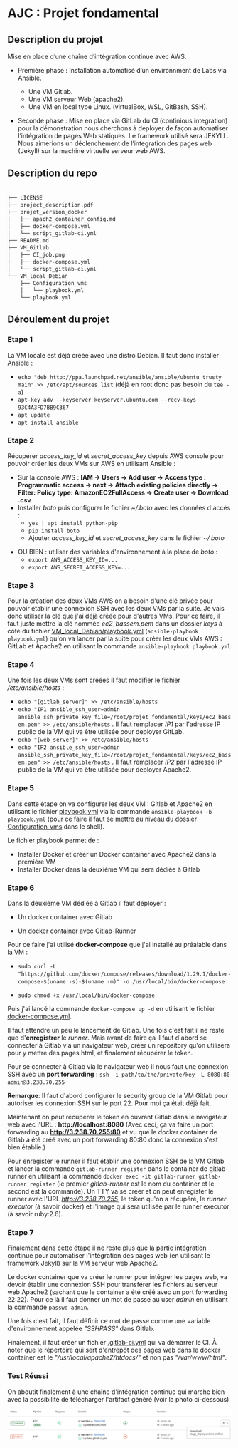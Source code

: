 # AJC : Projet fondamental

## Description du projet

Mise en place d’une chaîne d’intégration continue avec AWS.
- Première phase :
Installation automatisé d’un environnment de Labs via Ansible.
  * Une VM Gitlab.
  * Une VM serveur Web (apache2).
  * Une VM en local type Linux. (virtualBox, WSL, GitBash, SSH).
  
- Seconde phase :
Mise en place via GitLab du CI (continious integration) pour la démonstration nous cherchons à deployer
de façon automatiser l’intégration de pages Web statiques. Le framework utilisé sera JEKYLL.
Nous aimerions un déclenchement de l’integration des pages web (Jekyll) sur la machine virtuelle serveur
web AWS.

## Description du repo

```
.
├── LICENSE
├── project_description.pdf
├── projet_version_docker
│   ├── apach2_container_config.md
│   ├── docker-compose.yml
│   └── script_gitlab-ci.yml
├── README.md
├── VM_Gitlab
│   ├── CI_job.png
│   ├── docker-compose.yml
│   └── script_gitlab-ci.yml
└── VM_local_Debian
    ├── Configuration_vms
    │   └── playbook.yml
    └── playbook.yml
```

## Déroulement du projet

### Etape 1
La VM locale est déjà créée avec une distro Debian. Il faut donc installer Ansible :
 - `echo "deb http://ppa.launchpad.net/ansible/ansible/ubuntu trusty main" >> /etc/apt/sources.list` (déjà  en root donc pas besoin du `tee -a`)
 - `apt-key adv --keyserver keyserver.ubuntu.com --recv-keys 93C4A3FD7BB9C367`
 - `apt update`
 - `apt install ansible`

### Etape 2
Récupérer *access_key_id* et *secret_access_key* depuis AWS console pour pouvoir créer les deux VMs sur AWS en utilisant Ansible :
 - Sur la console AWS : **IAM &rarr; Users &rarr; Add user &rarr; Access type : Programmatic access &rarr; next &rarr; Attach existing policies directly &rarr; Filter: Policy type: AmazonEC2FullAccess &rarr; Create user &rarr; Download .csv**
 - Installer *boto* puis configurer le fichier *~/.boto* avec les données d'accès : 
    * `yes | apt install python-pip` 
    * `pip install boto`
    * Ajouter *access_key_id* et *secret_access_key* dans le fichier *~/.boto*
  * OU BIEN : utiliser des variables d'environnement à la place de *boto* :
    * `export AWS_ACCESS_KEY_ID=...` 
    * `export AWS_SECRET_ACCESS_KEY=...`

### Etape 3
Pour la création des deux VMs AWS on a besoin d'une clé privée pour pouvoir établir une connexion SSH avec les deux VMs par la suite. Je vais donc utiliser la clé que j'ai déjà créée pour d'autres VMs. Pour ce faire, il faut juste mettre la clé nommée *ec2_bassem.pem* dans un dossier *keys* à côté du fichier [VM_local_Debian/playbook.yml](./VM_local_Debian/playbook.yml) (`ansible-playbook playbook.yml`) qu'on va lancer par la suite pour créer les deux VMs AWS : GitLab et Apache2 en utilisant la commande `ansible-playbook playbook.yml`

### Etape 4
Une fois les deux VMs sont créées il faut modifier le fichier */etc/ansible/hosts* : 
* `echo "[gitlab_server]" >> /etc/ansible/hosts` 
* `echo "IP1 ansible_ssh_user=admin ansible_ssh_private_key_file=/root/projet_fondamental/keys/ec2_bassem.pem" >> /etc/ansible/hosts` . Il faut remplacer *IP1* par l'adresse IP public de la VM qui va être utilisée pour deployer GitLab.
* `echo "[web_server]" >> /etc/ansible/hosts`
* `echo "IP2 ansible_ssh_user=admin ansible_ssh_private_key_file=/root/projet_fondamental/keys/ec2_bassem.pem" >> /etc/ansible/hosts` . Il faut remplacer *IP2* par l'adresse IP public de la VM qui va être utilisée pour deployer Apache2.

### Etape 5

Dans cette étape on va configurer les deux VM : Gitlab et Apache2 en utilisant le fichier [playbook.yml](./VM_local_Debian/Configuration_vms/playbook.yml) via la commande `ansible-playbook -b playbook.yml` (pour ce faire il faut se mettre au niveau du dossier [Configuration_vms](./VM_local_Debian/Configuration_vms) dans le shell).

Le fichier playbook permet de :
* Installer Docker et créer un Docker container avec Apache2 dans la première VM
* Installer Docker dans la deuxième VM qui sera dédiée à Gitlab

### Etape 6

Dans la deuxième VM dédiée à Gitlab il faut déployer :

* Un docker container avec Gitlab
  
* Un docker container avec Gitlab-Runner

Pour ce faire j'ai utilisé **docker-compose** que j'ai installé au préalable dans la VM :

* `sudo curl -L "https://github.com/docker/compose/releases/download/1.29.1/docker-compose-$(uname -s)-$(uname -m)" -o /usr/local/bin/docker-compose`
  
* `sudo chmod +x /usr/local/bin/docker-compose`

Puis j'ai lancé la commande `docker-compose up -d` en utilisant le fichier [docker-compose.yml](./VM_Gitlab/docker-compose.yml).

Il faut attendre un peu le lancement de Gitlab. Une fois c'est fait il ne reste que d'**enregistrer** le *runner*. Mais avant de faire ça il faut d'abord se connecter à Gitlab via un navigateur web, créer un repository qu'on utilisera pour y mettre des pages html, et finalement récupérer le token.

Pour se connecter à Gitlab via le navigateur web il nous faut une connexion SSH avec un **port forwarding** : `ssh -i path/to/the/private/key -L 8080:80 admin@3.238.70.255`

**Remarque**:
Il faut d'abord configurer le security group de la VM Gitlab pour autoriser les connexion SSH sur le port 22. Pour moi ça était déjà fait.

Maintenant on peut récupérer le token en ouvrant Gitlab dans le navigateur web avec l'URL : **http://localhost:8080** (Avec ceci, ça va faire un port forwarding au **http://3.238.70.255:80** et vu que le docker container de Gitlab a été créé avec un port forwarding 80:80 donc la connexion s'est bien établie.)

Pour enregister le runner il faut établir une connexion SSH de la VM Gitlab et lancer la commande `gitlab-runner register` dans le container de gitlab-runner en utilisant la commande `docker exec -it gitlab-runner gitlab-runner register` (le premier *gitlab-runner* est le nom du container et le second est la commande).
Un TTY va se créer et on peut enregister le runner avec l'URL *http://3.238.70.255*, le token qu'on a récupéré, le *runner executor* (à savoir docker) et l'image qui sera utilisée par le runner executor (à savoir ruby:2.6).

### Etape 7

Finalement dans cette étape il ne reste plus que la partie intégration continue pour automatiser l'intégration des pages web (en utilisant le framework Jekyll) sur la VM serveur web Apache2.

Le docker container que va créer le runner pour intégrer les pages web, va devoir établir une connexion SSH pour transférer les fichiers au serveur web Apache2 (sachant que le container a été créé avec un port forwarding 22:22). Pour ce là il faut donner un mot de passe au user *admin* en utilisant la commande `passwd admin`.

Une fois c'est fait, il faut définir ce mot de passe comme une variable d'environnement appelée *"SSHPASS"* dans Gitlab.

Finalement, il faut créer un fichier [.gitlab-ci.yml](./VM_Gitlab/script_gitlab-ci.yml) qui va démarrer le CI. À noter que le répertoire qui sert d'entrepôt des pages web dans le docker container est le *"/usr/local/apache2/htdocs/"* et non pas *"/var/www/html"*.

### Test Réussi

On aboutit finalement à une chaîne d'intégration continue qui marche bien avec la possibilité de télécharger l'artifact généré (voir la photo ci-dessous)

![Job Réussi](VM_Gitlab/CI_job.png)